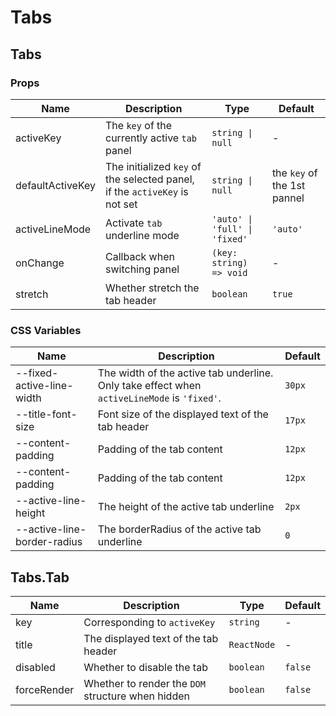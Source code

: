 # Tabs

<code src="./demos/demo1.tsx"></code>

## Tabs

### Props

| Name             | Description                                                                | Type                          | Default                     |
| ---------------- | -------------------------------------------------------------------------- | ----------------------------- | --------------------------- |
| activeKey        | The `key` of the currently active `tab` panel                              | `string \| null`              | -                           |
| defaultActiveKey | The initialized `key` of the selected panel, if the `activeKey` is not set | `string \| null`              | the `key` of the 1st pannel |
| activeLineMode   | Activate `tab` underline mode                                              | `'auto' \| 'full' \| 'fixed'` | `'auto'`                    |
| onChange         | Callback when switching panel                                              | `(key: string) => void`       | -                           |
| stretch          | Whether stretch the tab header                                             | `boolean`                     | `true`                      |

### CSS Variables

| Name                        | Description                                                                                 | Default |
| --------------------------- | ------------------------------------------------------------------------------------------- | ------- |
| --fixed-active-line-width   | The width of the active tab underline. Only take effect when `activeLineMode` is `'fixed'`. | `30px`  |
| --title-font-size           | Font size of the displayed text of the tab header                                           | `17px`  |
| --content-padding           | Padding of the tab content                                                                  | `12px`  |
| --content-padding           | Padding of the tab content                                                                  | `12px`  |
| --active-line-height        | The height of the active tab underline                                                      | `2px`   |
| --active-line-border-radius | The borderRadius of the active tab underline                                                | `0`     |

## Tabs.Tab

| Name        | Description                                       | Type        | Default |
| ----------- | ------------------------------------------------- | ----------- | ------- |
| key         | Corresponding to `activeKey`                      | `string`    | -       |
| title       | The displayed text of the tab header              | `ReactNode` | -       |
| disabled    | Whether to disable the tab                        | `boolean`   | `false` |
| forceRender | Whether to render the `DOM` structure when hidden | `boolean`   | `false` |
